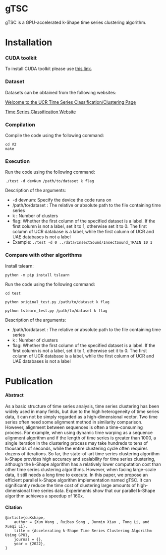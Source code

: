 # gTSC

gTSC is a GPU-accelerated  k-Shape time series clustering algorithm.

# Installation

### CUDA toolkit

To install CUDA toolkit please use [this link](https://developer.nvidia.com/cuda-downloads).

### Dataset

Datasets can be obtained from the following websites:

[Welcome to the UCR Time Series Classification/Clustering Page](https://www.cs.ucr.edu/~eamonn/time_series_data/)

[Time Series Classification Website](http://www.timeseriesclassification.com/dataset.php)

### Compilation

Compile the code using the following command:

```
cd V2
make
```

### Execution

Run the code using the following command:

```
./test -d devNum /path/to/dataset k flag
```

Description of the arguments:

- -d devnum: Specify the device the code runs on
- /path/to/dataset : The relative or absolute path to the file containing time series
- k : Number of clusters
- flag: Whether the first column of the specified dataset is a label. If the first column is not a label, set it to 1, otherwise set it to 0. The first column of UCR database is a label, while the first column of UCR and UAE databases is not a label
- Example: `./test -d 0 ../data/InsectSound/InsectSound_TRAIN 10 1`

### Compare with other algorithms

Install tslearn:

```
python -m pip install tslearn
```

Run the code using the following command:

```
cd test
```

```
python original_test.py /path/to/dataset k flag
```

```
python tslearn_test.py /path/to/dataset k flag
```

Description of the arguments:

- /path/to/dataset : The relative or absolute path to the file containing time series
- k : Number of clusters
- flag: Whether the first column of the specified dataset is a label. If the first column is not a label, set it to 1, otherwise set it to 0. The first column of UCR database is a label, while the first column of UCR and UAE databases is not a label

# Publication

#### Abstract

As a basic structure of time series analysis, time series clustering has been widely used in many fields, but due to the high heterogeneity of time series data, it can not be simply regarded as a high-dimensional vector. Two time series often need some alignment method in similarity comparison. However, alignment between sequences is often a time-consuming process. For example, when using dynamic time warping as a sequence alignment algorithm and if the length of time series is greater than 1000, a single iteration in the clustering process may take hundreds to tens of thousands of seconds, while the entire clustering cycle often requires dozens of iterations. So far, the state-of-art time series clustering algorithm k-Shape provides high accuracy and scalability for time series clustering, although the k-Shape algorithm has a relatively lower computation cost than other time series clustering algorithms. However, when facing large-scale data, it still needs a long time to execute. In this paper, we propose an efficient parallel k-Shape algorithm implementation named gTSC. It can significantly reduce the time cost of clustering large amounts of high-dimensional time series data. Experiments show that our parallel k-Shape algorithm achieves a speedup of 160x.

#### Citation

```
@article{cuKshape,
	author = {Xun Wang , Ruibao Song , Junmin Xiao , Tong Li, and Xueqi Li}, 
	title = {Accelerating k-Shape Time Series Clustering Algorithm Using GPU},
	journal = {},
	year = {2022},
}
```